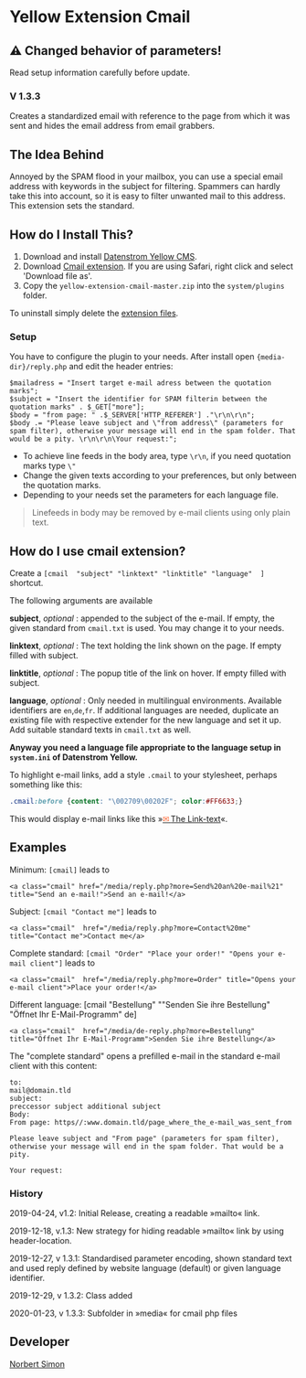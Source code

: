 # Yellow Extension Cmail 

## ⚠ Changed behavior of parameters! 

Read setup information carefully before update.

### V 1.3.3

Creates a standardized email with reference to the page from which it was sent and hides the email address from email grabbers.

## The Idea Behind

Annoyed by the SPAM flood in your mailbox, you can use a special email address with keywords in the subject for filtering. Spammers can hardly take this into account, so it is easy to filter unwanted mail to this address. This extension sets the standard.

## How do I Install This?

1. Download and install [Datenstrom Yellow CMS](https://github.com/datenstrom/yellow/).
2. Download [Cmail extension](https://github.com/BsNoSi/yellow-extension-cmail/archive/master.zip ).  If you are using Safari, right click and select 'Download file as'.
3. Copy the `yellow-extension-cmail-master.zip` into the `system/plugins` folder.

To uninstall simply delete the [extension files](update.ini).

### Setup

You have to configure the plugin to your needs. After install open `{media-dir}/reply.php` and edit the header entries:

```php+HTML
$mailadress = "Insert target e-mail adress between the quotation marks";
$subject = "Insert the identifier for SPAM filterin between the quotation marks" . $_GET["more"];
$body = "from page: " .$_SERVER['HTTP_REFERER'] ."\r\n\r\n";
$body .= "Please leave subject and \"from address\" (parameters for spam filter), otherwise your message will end in the spam folder. That would be a pity. \r\n\r\n\Your request:";
```

- To achieve line feeds in the body area, type `\r\n`, if you need quotation marks type `\"` 
- Change the given texts according to your preferences, but only between the quotation marks.
- Depending to your needs set the parameters for each language file.

> Linefeeds in body  may be removed  by e-mail clients using only plain text.

## How do I use cmail extension?

Create a `[cmail  "subject" "linktext" "linktitle" "language"  ]` shortcut.

The following arguments are available

**subject**, *optional*   : appended to the subject of the e-mail. If empty, the given standard from `cmail.txt` is used. You may change it to your needs.

**linktext**, *optional* :  The text holding the link shown on the page. If empty filled with subject.

**linktitle**, *optional* : The popup title of the link on hover. If empty filled with subject.

**language**, *optional* : Only needed in multilingual environments. Available identifiers are `en`,`de`,`fr`.  If additional languages are needed, duplicate an existing file with respective extender for the new language and set it up. Add suitable standard texts in `cmail.txt` as well.

**Anyway you need a language file appropriate to the language setup in `system.ini` of Datenstrom Yellow.** 

To highlight e-mail links, add a style `.cmail` to your stylesheet, perhaps something like this:

~~~.css
.cmail:before {content: "\002709\00202F"; color:#FF6633;}
~~~

This would display e-mail links like this  »[<span style="color:#FF6633">&#x2709;&#x202F;</span>The Link-text](#_)«.

## Examples

Minimum: `[cmail]` leads to 

~~~.HTML
<a class="cmail" href="/media/reply.php?more=Send%20an%20e-mail%21" title="Send an e-mail!">Send an e-mail!</a>
~~~

Subject: `[cmail "Contact me"]` leads to

~~~.HTML
<a class="cmail"  href="/media/reply.php?more=Contact%20me" title="Contact me">Contact me</a>
~~~

Complete standard: `[cmail "Order" "Place your order!" "Opens your e-mail client"]` leads to

~~~.HTML
<a class="cmail"  href="/media/reply.php?more=Order" title="Opens your e-mail client">Place your order!</a>
~~~

Different language: [cmail "Bestellung" ""Senden Sie ihre Bestellung" "Öffnet Ihr E-Mail-Programm" de]

~~~.HTML
<a class="cmail"  href="/media/de-reply.php?more=Bestellung" title="Öffnet Ihr E-Mail-Programm">Senden Sie ihre Bestellung</a>
~~~

The "complete standard" opens a prefilled e-mail in the standard e-mail client with this content:

```
to: 
mail@domain.tld
subject: 
preccessor subject additional subject
Body:
From page: https//:www.domain.tld/page_where_the_e-mail_was_sent_from 

Please leave subject and "From page" (parameters for spam filter), 
otherwise your message will end in the spam folder. That would be a pity. 

Your request:
```

### History

2019-04-24, v1.2: Initial Release, creating a readable »mailto« link.

2019-12-18, v.1.3: New strategy for hiding readable »mailto« link by using header-location.

2019-12-27, v 1.3.1: Standardised parameter encoding, shown standard text and used reply defined by website language (default) or given language identifier.

2019-12-29, v 1.3.2: Class added

2020-01-23, v 1.3.3: Subfolder in »media« for cmail php files

## Developer

[Norbert Simon](https://nosi.de)
